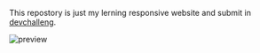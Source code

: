 This repostory is just my lerning responsive website and submit in [devchalleng](https://devchallenges.io/).

![preview](https://github.com/Jaiboon26/Responsive_website-The-Interior/assets/133299258/f1dea741-3f5f-4b8c-a0fd-ce87abe46c1e)

